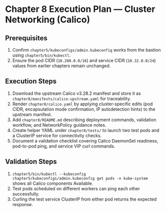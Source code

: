 # Chapter 8 Execution Plan — Cluster Networking (Calico)

## Prerequisites
1. Confirm `chapter5/kubeconfigs/admin.kubeconfig` works from the bastion using `chapter5/bin/kubectl`.
2. Ensure the pod CIDR (`10.200.0.0/16`) and service CIDR (`10.32.0.0/24`) values from earlier chapters remain unchanged.

## Execution Steps
1. Download the upstream Calico v3.28.2 manifest and store it as `chapter8/manifests/calico-upstream.yaml` for traceability.
2. Render `chapter8/calico.yaml` by applying cluster-specific edits (pod CIDR, encapsulation mode confirmation, IP autodetection hints) to the upstream manifest.
3. Add `chapter8/README.md` describing deployment commands, validation workflow, and NetworkPolicy guidance notes.
4. Create helper YAML under `chapter8/tests/` to launch two test pods and a ClusterIP service for connectivity checks.
5. Document a validation checklist covering Calico DaemonSet readiness, pod-to-pod ping, and service VIP curl commands.

## Validation Steps
1. `chapter5/bin/kubectl --kubeconfig chapter5/kubeconfigs/admin.kubeconfig get pods -n kube-system` shows all Calico components Available.
2. Test pods scheduled on different workers can ping each other successfully.
3. Curling the test service ClusterIP from either pod returns the expected response.
